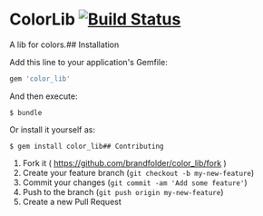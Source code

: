 # ColorLib [![Build Status](https://travis-ci.org/brandfolder/color_lib.svg?branch=master)](https://travis-ci.org/brandfolder/color_lib)

A lib for colors.## Installation

Add this line to your application's Gemfile:

```ruby
gem 'color_lib'
```

And then execute:

    $ bundle

Or install it yourself as:

    $ gem install color_lib## Contributing

1. Fork it ( https://github.com/brandfolder/color_lib/fork )
2. Create your feature branch (`git checkout -b my-new-feature`)
3. Commit your changes (`git commit -am 'Add some feature'`)
4. Push to the branch (`git push origin my-new-feature`)
5. Create a new Pull Request
